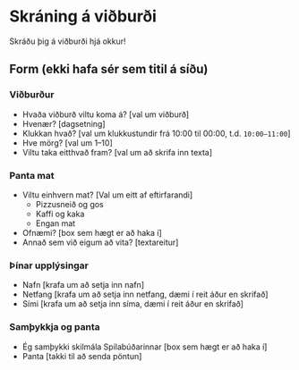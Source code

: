 # Skráning á viðburði

Skráðu þig á viðburði hjá okkur!

## Form (ekki hafa sér sem titil á síðu)

### Viðburður

- Hvaða viðburð viltu koma á? [val um viðburð]
- Hvenær? [dagsetning]
- Klukkan hvað? [val um klukkustundir frá 10:00 til 00:00, t.d. `10:00–11:00`]
- Hve mörg? [val um 1–10]
- Viltu taka eitthvað fram? [val um að skrifa inn texta]

### Panta mat

- Viltu einhvern mat? [Val um eitt af eftirfarandi]
  - Pizzusneið og gos
  - Kaffi og kaka
  - Engan mat
- Ofnæmi? [box sem hægt er að haka í]
- Annað sem við eigum að vita? [textareitur]

### Þínar upplýsingar

- Nafn [krafa um að setja inn nafn]
- Netfang [krafa um að setja inn netfang, dæmi í reit áður en skrifað]
- Sími [krafa um að setja inn síma, dæmi í reit áður en skrifað]

### Samþykkja og panta

- Ég samþykki skilmála Spilabúðarinnar [box sem hægt er að haka í]
- Panta [takki til að senda pöntun]
